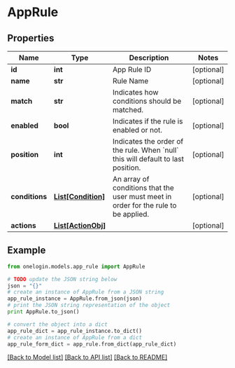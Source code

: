 # AppRule


## Properties
Name | Type | Description | Notes
------------ | ------------- | ------------- | -------------
**id** | **int** | App Rule ID | [optional] 
**name** | **str** | Rule Name | [optional] 
**match** | **str** | Indicates how conditions should be matched. | [optional] 
**enabled** | **bool** | Indicates if the rule is enabled or not. | [optional] 
**position** | **int** | Indicates the order of the rule. When &#x60;null&#x60; this will default to last position. | [optional] 
**conditions** | [**List[Condition]**](Condition.md) | An array of conditions that the user must meet in order for the rule to be applied. | [optional] 
**actions** | [**List[ActionObj]**](ActionObj.md) |  | [optional] 

## Example

```python
from onelogin.models.app_rule import AppRule

# TODO update the JSON string below
json = "{}"
# create an instance of AppRule from a JSON string
app_rule_instance = AppRule.from_json(json)
# print the JSON string representation of the object
print AppRule.to_json()

# convert the object into a dict
app_rule_dict = app_rule_instance.to_dict()
# create an instance of AppRule from a dict
app_rule_form_dict = app_rule.from_dict(app_rule_dict)
```
[[Back to Model list]](../README.md#documentation-for-models) [[Back to API list]](../README.md#documentation-for-api-endpoints) [[Back to README]](../README.md)



